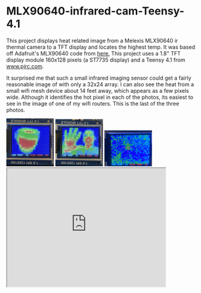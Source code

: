 # MLX90640-infrared-cam-Teensy-4.1
This project displays heat related image from a Melexis MLX90640 ir thermal camera to a TFT display and locates the highest temp. It was based off Adafruit's MLX90640 code from <a href="https://github.com/adafruit/Adafruit_MLX90640/blob/master/examples/MLX90640_arcadaCam/MLX90640_arcadaCam.ino">here.</a> This project uses a 1.8" TFT display module 160x128 pixels (a ST7735 display) and a Teensy 4.1 from www.pjrc.com.

It surprised me that such a small infrared imaging sensor could get a fairly reasonable image of with only a 32x24 array. I can also see the heat from a small wifi mesh device about 14 feet away, which appears as a few pixels wide. Although it identifies the hot pixel in each of the photos, its easiest to see in the image of one of my wifi routers. This is the last of the three photos. 


<img src="https://github.com/radiohound/MLX90640-infrared-cam-Teensy-4.1/blob/main/coffee_mug.jpg" width=25% height=25%>

<img src="https://github.com/radiohound/MLX90640-infrared-cam-Teensy-4.1/blob/main/face_hand.jpg" width=25% height=25%>

<img src="https://github.com/radiohound/MLX90640-infrared-cam-Teensy-4.1/blob/main/wifi-14ft.jpg" width=25% height=25%>

<iframe width="420" height="315"
src="https://www.youtube.com/embed/UcrW1sQX-8s?playlist=UcrW1sQX-8s&loop=1">
</iframe>

